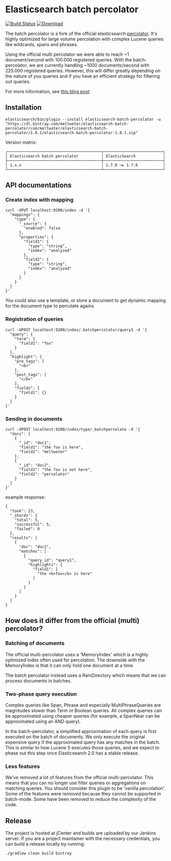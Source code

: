 Elasticsearch batch percolator
============================

[![Build Status](https://travis-ci.org/meltwater/elasticsearch-batch-percolator.svg?branch=master)](https://travis-ci.org/meltwater/elasticsearch-batch-percolator)
[ ![Download](https://api.bintray.com/packages/meltwater/elasticsearch-batch-percolator/elasticsearch-batch-percolator/images/download.svg) ](https://bintray.com/meltwater/elasticsearch-batch-percolator/elasticsearch-batch-percolator/_latestVersion)

The batch percolator is a fork of the official elasticsearch [percolator](https://www.elastic.co/guide/en/elasticsearch/client/java-api/current/percolate.html). 
It's highly optimized for large volume percolation with complex Lucene queries like wildcards, spans and phrases.

Using the official multi percolator we were able to reach ~1 document/second with 100.000 registered queries. With the batch-percolator, we are currently
handling ~1000 documents/second with 225.000 registered queries. However, this will differ greatly depending on the 
nature of you queries and if you have an efficient strategy for filtering out queries.

For more information, see [this blog post](http://underthehood.meltwater.com/blog/2015/09/29/supercharging-the-elasticsearch-percolator/).

## Installation

    elasticsearch/bin/plugin --install elasticsearch-batch-percolator -u "https://dl.bintray.com/meltwater/elasticsearch-batch-percolator/com/meltwater/elasticsearch-batch-percolator/1.0.1/elasticsearch-batch-percolator-1.0.1.zip"

Version matrix:

    ┌─────────────────────────────────────────┬──────────────────────────┐
    │ Elasticsearch batch percolator          │ ElasticSearch            │
    ├─────────────────────────────────────────┼──────────────────────────┤
    │ 1.x.x                                   │ 1.7.0 ─► 1.7.6           │
    └─────────────────────────────────────────┴──────────────────────────┘


## API documentations

### Create index with mapping

    curl -XPUT localhost:9200/index -d '{
      "mappings": {
        "type": {
          "_source": {
            "enabled": false
          },
          "properties": {
            "field1": {
              "type": "string",
              "index": "analyzed"
            },
            "field2": {
              "type": "string",
              "index": "analyzed"
            }
          }
        }
      }
    }'

You could also use a template, or store a document to get dynamic mapping for the document type to percolate agains

### Registration of queries
    curl -XPOST localhost:9200/index/.batchpercolator/query1 -d '{
      "query": {
        "term": {
          "field1": "fox"
        }
      },
      "highlight": {
        "pre_tags": [
          "<b>"
        ],
        "post_tags": [
          "</b>"
        ],
        "fields": {
          "field1": {}
        }
      }
    }'


### Sending in documents

    curl -XPOST localhost:9200/index/type/_batchpercolate -d '{
      "docs": [
        {
          "_id": "doc1",
          "field1": "the fox is here",
          "field2": "meltwater"
        },
        {
          "_id": "doc2",
          "field1": "the fox is not here",
          "field2": "percolator"
        }
      ]
    }'
   
example response:

    {
      "took": 23,
      "_shards": {
        "total": 5,
        "successful": 5,
        "failed": 0
      },
      "results": [
        {
          "doc": "doc1",
          "matches": [
            {
              "query_id": "query1",
              "highlights": {
                "field1": [
                  "the <b>fox</b> is here"
                ]
              }
            }
          ]
        }
      ]
    }
    

## How does it differ from the official (multi) percolator?
### Batching of documents
The official multi-percolator uses a 'MemoryIndex' which is a highly optimized index often used for percolation. The downside with the MemoryIndex is that it can
only hold one document at a time. 
 
The batch percolator instead uses a RamDirectory which means that we can process documents in batches.

### Two-phase query execution
Complex queries like Span, Phrase and especially MultiPhraseQueries are magnitudes slower than Term or Boolean queries. All complex queries can be
approximated using cheaper queries (for example, a SpanNear can be approximated using an AND query).

In the batch-percolator, a simplified approximation of each query is first executed on the batch of documents. We only execute the original expensive
query if the approximated query has any matches in the batch. This is similar to how Lucene 5 executes those queries,
and we expect to phase out this step once Elasticsearch 2.0 has a stable release.

### Less features
We've removed a lot of features from the official multi-percolator. This means that you can no longer use filter queries or
aggregations on matching queries. You should consider this plugin to be 'vanilla percolation'.  Some of the features 
were removed because they cannot be supported in batch-mode. Some have been removed to reduce the complexity of 
the code.

## Release
The project is hosted at jCenter and builds are uploaded by our Jenkins server. If you are a project maintainer with the necessary credentials, you can build a release locally by running:

    ./gradlew clean build bintray











